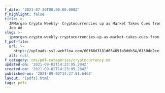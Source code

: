 ```yaml
---
f_date: '2021-07-30T00:00:00.000Z'
f_highlight: false
title: >-
  JPMorgan Crypto Weekly- Cryptocurrencies up as Market Takes Cues from Amazon's
  Job Ad
slug: >-
  jpmorgan-crypto-weekly-cryptocurrencies-up-as-market-takes-cues-from-amazons-job-ad
f_pdf-file:
  url: >-
    https://uploads-ssl.webflow.com/60f68d3181d63469fa3ddb34/6130de2cef358a0211d6f1fd_JPMorgan%20Crypto%20Weekly-%20Cryptocurrencies%20up%20as%20Market%20Takes%20Cues%20from%20Amazon%27s%20Job%20Ad.pdf
  alt: null
f_category: cms/pdf-categories/cryptocurrency.md
updated-on: '2021-09-02T14:23:05.284Z'
created-on: '2021-09-02T14:23:05.284Z'
published-on: '2021-09-02T14:27:51.646Z'
layout: '[pdfs].html'
tags: pdfs
---
```



